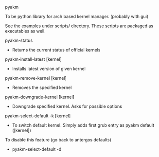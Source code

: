 pyakm

To be python library for arch based kernel manager. (probably with gui)

See the examples under scripts/ directory. These scripts are packaged as executables as well.

pyakm-status
- Returns the current status of official kernels 

pyakm-install-latest [kernel]
- Installs latest version of given kernel

pyakm-remove-kernel [kernel]
- Removes the specified kernel

pyakm-downgrade-kernel [kernel]
- Downgrade specified kernel. Asks for possible options

pyakm-select-default -k [kernel]
- To switch default kernel. Simply adds first grub entry as pyakm default ([kernel])

To disable this feature (go back to antergos defaults)
- pyakm-select-default -d
